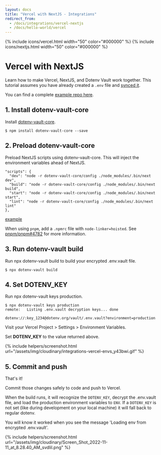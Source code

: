 ```yaml
---
layout: docs
title: "Vercel with NextJS - Integrations"
redirect_from:
  - /docs/integrations/vercel-nextjs
  - /docs/hello-world/vercel
---
```


{% include icons/vercel.html width="50" color="#000000" %}
{% include icons/nextjs.html width="50" color="#000000" %}

# Vercel with NextJS

Learn how to make Vercel, NextJS, and Dotenv Vault work together. This tutorial assumes you have already created a `.env` file and [synced it](/docs/tutorials/sync).

You can find a complete [example repo here](https://github.com/dotenv-org/integration-example-vercel-nextjs).

## 1. Install dotenv-vault-core

Install [dotenv-vault-core](https://github.com/dotenv-org/dotenv-vault-core).

```
$ npm install dotenv-vault-core --save
```

## 2. Preload dotenv-vault-core

Preload NextJS scripts using dotenv-vault-core. This will inject the environment variables ahead of NextJS.

```
"scripts": {
  "dev": "node -r dotenv-vault-core/config ./node_modules/.bin/next dev",
  "build": "node -r dotenv-vault-core/config ./node_modules/.bin/next build",
  "start": "node -r dotenv-vault-core/config ./node_modules/.bin/next start",
  "lint": "node -r dotenv-vault-core/config ./node_modules/.bin/next lint"
},
```
[example](https://github.com/dotenv-org/integration-example-vercel-nextjs/blob/master/package.json)

When using `pnpm`, add a `.npmrc` file with `node-linker=hoisted`. See [pnpm/pnpm#4782](https://github.com/pnpm/pnpm/issues/4782) for more information.

## 3. Run dotenv-vault build

Run npx dotenv-vault build to build your encrypted .env.vault file.

```
$ npx dotenv-vault build
```

## 4. Set DOTENV_KEY

Run npx dotenv-vault keys production.

```
$ npx dotenv-vault keys production
remote:   Listing .env.vault decryption keys... done

dotenv://:key_1234@dotenv.org/vault/.env.vault?environment=production
```

Visit your Vercel Project > Settings > Environment Variables.

Set **DOTENV_KEY** to the value returned above.

{% include helpers/screenshot.html url="/assets/img/cloudinary/integrations-vercel-envs_y43bwi.gif" %}

## 5. Commit and push

That's it!

Commit those changes safely to code and push to Vercel.

When the build runs, it will recognize the `DOTENV_KEY`, decrypt the .env.vault file, and load the production environment variables to `ENV`. If a `DOTENV_KEY` is not set (like during development on your local machine) it will fall back to regular dotenv.

You will know it worked when you see the message 'Loading env from encrypted .env.vault'.

{% include helpers/screenshot.html url="/assets/img/cloudinary/Screen_Shot_2022-11-11_at_8.28.40_AM_svdlil.png" %}
